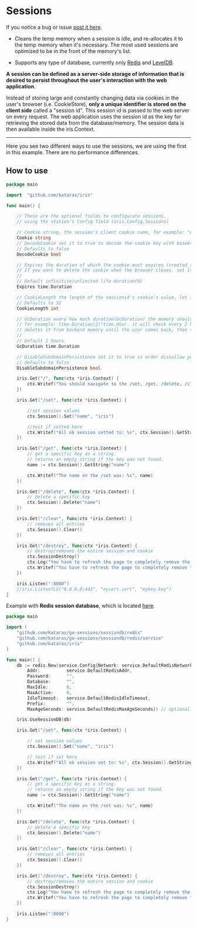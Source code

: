 # Sessions
If you notice a bug or issue [post it here](https://github.com/kataras/go-sessions).


- Cleans the temp memory when a session is idle, and re-allocates it to the temp memory when it's necessary.
The most used sessions are optimized to be in the front of the memory's list.

- Supports any type of database, currently only [Redis](https://github.com/kataras/go-sessions/tree/master/sessiondb/redis) and [LevelDB](https://github.com/kataras/go-sessions/tree/master/sessiondb/leveldb).


**A session can be defined as a server-side storage of information that is desired to persist throughout the user's interaction with the web application**.

Instead of storing large and constantly changing data via cookies in the user's browser (i.e. CookieStore),
**only a unique identifier is stored on the client side** called a "session id".
This session id is passed to the web server on every request.
The web application uses the session id as the key for retrieving the stored data from the database/memory. The session data is then available inside the iris.Context.

----



Here you see two different ways to use the sessions, we are using the first in this example. There are no performance differences.

## How to use

```go
package main

import	"github.com/kataras/iris"

func main() {

	// These are the optional fields to configurate sessions,
	// using the station's Config field (iris.Config.Sessions)

	// Cookie string, the session's client cookie name, for example: "qsessionid"
	Cookie string
	// DecodeCookie set it to true to decode the cookie key with base64 URLEncoding
	// Defaults to false
	DecodeCookie bool

	// Expires the duration of which the cookie must expires (created_time.Add(Expires)).
	// If you want to delete the cookie when the browser closes, set it to -1 but in this case, the server side's session duration is up to GcDuration
	//
	// Default infinitive/unlimited life duration(0)
	Expires time.Duration

	// CookieLength the length of the sessionid's cookie's value, let it to 0 if you don't want to change it
	// Defaults to 32
	CookieLength int

	// GcDuration every how much duration(GcDuration) the memory should be clear for unused cookies (GcDuration)
	// for example: time.Duration(2)*time.Hour. it will check every 2 hours if cookie hasn't be used for 2 hours,
	// deletes it from backend memory until the user comes back, then the session continue to work as it was
	//
	// Default 2 hours
	GcDuration time.Duration

	// DisableSubdomainPersistence set it to true in order dissallow your q subdomains to have access to the session cookie
	// defaults to false
	DisableSubdomainPersistence bool

	iris.Get("/", func(ctx *iris.Context) {
		ctx.Writef("You should navigate to the /set, /get, /delete, /clear,/destroy instead")
	})

	iris.Get("/set", func(ctx *iris.Context) {

		//set session values
		ctx.Session().Set("name", "iris")

		//test if setted here
		ctx.Writef("All ok session setted to: %s", ctx.Session().GetString("name"))
	})

	iris.Get("/get", func(ctx *iris.Context) {
		// get a specific key as a string.
		// returns an empty string if the key was not found.
		name := ctx.Session().GetString("name")

		ctx.Writef("The name on the /set was: %s", name)
	})

	iris.Get("/delete", func(ctx *iris.Context) {
		// delete a specific key
		ctx.Session().Delete("name")
	})

	iris.Get("/clear", func(ctx *iris.Context) {
		// removes all entries
		ctx.Session().Clear()
	})

	iris.Get("/destroy", func(ctx *iris.Context) {
		// destroy/removes the entire session and cookie
		ctx.SessionDestroy()
		ctx.Log("You have to refresh the page to completely remove the session (on browsers), so the name should NOT be empty NOW, is it?\n ame: %s\n\nAlso check your cookies in your browser's cookies, should be no field for localhost/127.0.0.1 (or whatever you use)", ctx.Session().GetString("name"))
		ctx.Writef("You have to refresh the page to completely remove the session (on browsers), so the name should NOT be empty NOW, is it?\nName: %s\n\nAlso check your cookies in your browser's cookies, should be no field for localhost/127.0.0.1 (or whatever you use)", ctx.Session().GetString("name"))
	})

	iris.Listen(":8080")
	//iris.ListenTLS("0.0.0.0:443", "mycert.cert", "mykey.key")
}


```

Example with **Redis session database**, which is located [here](https://github.com/kataras/go-sessions/tree/master/sessiondb/redis).

```go
package main

import (
	"github.com/kataras/go-sessions/sessiondb/redis"
	"github.com/kataras/go-sessions/sessiondb/redis/service"
	"github.com/kataras/iris"
)

func main() {
	db := redis.New(service.Config{Network: service.DefaultRedisNetwork,
		Addr:          service.DefaultRedisAddr,
		Password:      "",
		Database:      "",
		MaxIdle:       0,
		MaxActive:     0,
		IdleTimeout:   service.DefaultRedisIdleTimeout,
		Prefix:        "",
		MaxAgeSeconds: service.DefaultRedisMaxAgeSeconds}) // optionally configure the bridge between your redis server

	iris.UseSessionDB(db)

	iris.Get("/set", func(ctx *iris.Context) {

		// set session values
		ctx.Session().Set("name", "iris")

		// test if set here
		ctx.Writef("All ok session set to: %s", ctx.Session().GetString("name"))
	})

	iris.Get("/get", func(ctx *iris.Context) {
		// get a specific key as a string.
		// returns an empty string if the key was not found.
		name := ctx.Session().GetString("name")

		ctx.Writef("The name on the /set was: %s", name)
	})

	iris.Get("/delete", func(ctx *iris.Context) {
		// delete a specific key
		ctx.Session().Delete("name")
	})

	iris.Get("/clear", func(ctx *iris.Context) {
		// removes all entries
		ctx.Session().Clear()
	})

	iris.Get("/destroy", func(ctx *iris.Context) {
		// destroy/removes the entire session and cookie
		ctx.SessionDestroy()
		ctx.Log("You have to refresh the page to completely remove the session (on browsers), so the name should NOT be empty NOW, is it?\n ame: %s\n\nAlso check your cookies in your browser's cookies, should be no field for localhost/127.0.0.1 (or what ever you use)", ctx.Session().GetString("name"))
		ctx.Writef("You have to refresh the page to completely remove the session (on browsers), so the name should NOT be empty NOW, is it?\nName: %s\n\nAlso check your cookies in your browser's cookies, should be no field for localhost/127.0.0.1 (or what ever you use)", ctx.Session().GetString("name"))
	})

	iris.Listen(":8080")
}

```
